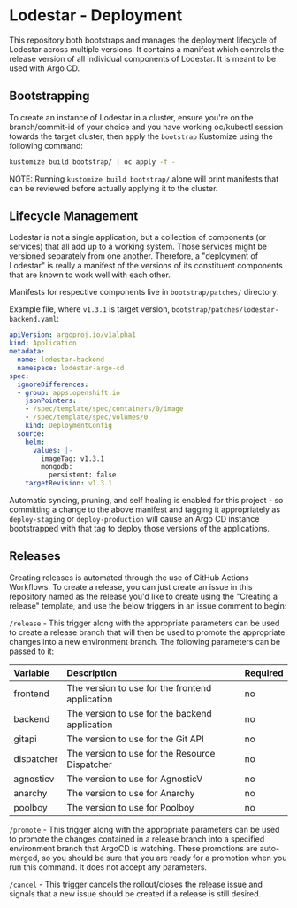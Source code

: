 # Lodestar - Deployment

This repository both bootstraps and manages the deployment lifecycle of Lodestar across multiple versions. It contains a manifest which controls the release version of all individual components of Lodestar. It is meant to be used with Argo CD.

## Bootstrapping

To create an instance of Lodestar in a cluster, ensure you're on the branch/commit-id of your choice and you have working oc/kubectl session towards the target cluster, then  apply the `bootstrap` Kustomize using the following command:

```sh
kustomize build bootstrap/ | oc apply -f -
```

NOTE: Running `kustomize build bootstrap/` alone will print manifests that can be reviewed before actually applying it to the cluster.

## Lifecycle Management

Lodestar is not a single application, but a collection of components (or services) that all add up to a working system. Those services might be versioned separately from one another. Therefore, a "deployment of Lodestar" is really a manifest of the versions of its constituent components that are known to work well with each other.

Manifests for respective components live in `bootstrap/patches/` directory:

Example file, where `v1.3.1` is target version, `bootstrap/patches/lodestar-backend.yaml`: 

```yaml
apiVersion: argoproj.io/v1alpha1
kind: Application
metadata:
  name: lodestar-backend
  namespace: lodestar-argo-cd
spec:
  ignoreDifferences:
  - group: apps.openshift.io
    jsonPointers:
    - /spec/template/spec/containers/0/image
    - /spec/template/spec/volumes/0
    kind: DeploymentConfig
  source:
    helm:
      values: |-
        imageTag: v1.3.1
        mongodb:
          persistent: false
    targetRevision: v1.3.1

```

Automatic syncing, pruning, and self healing is enabled for this project - so committing a change to the above manifest and tagging it appropriately as `deploy-staging` or `deploy-production` will cause an Argo CD instance bootstrapped with that tag to deploy those versions of the applications.

## Releases

Creating releases is automated through the use of GitHub Actions Workflows. To create a release, you can just create an issue in this repository named as the release you'd like to create  using the "Creating a release" template, and use the below triggers in an issue comment to begin:

`/release` - This trigger along with the appropriate parameters can be used to create a release branch that will then be used to promote the appropriate changes into a new environment branch. The following parameters can be passed to it:

| Variable | Description | Required |
|:---------|:------------|:---------|
|frontend|The version to use for the frontend application|no|
|backend|The version to use for the backend application|no|
|gitapi|The version to use for the Git API|no|
|dispatcher|The version to use for the Resource Dispatcher|no|
|agnosticv|The version to use for AgnosticV|no|
|anarchy|The version to use for Anarchy|no|
|poolboy|The version to use for Poolboy|no|

`/promote` - This trigger along with the appropriate parameters can be used to promote the changes contained in a release branch into a specified environment branch that ArgoCD is watching. These promotions are auto-merged, so you should be sure that you are ready for a promotion when you run this command. It does not accept any parameters.

`/cancel` - This trigger cancels the rollout/closes the release issue and signals that a new issue should be created if a release is still desired.
